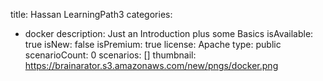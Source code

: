 title: Hassan LearningPath3
categories:
  - docker
description: Just an Introduction plus some Basics
isAvailable: true
isNew: false
isPremium: true
license: Apache
type: public
scenarioCount: 0
scenarios: []
thumbnail: https://brainarator.s3.amazonaws.com/new/pngs/docker.png
